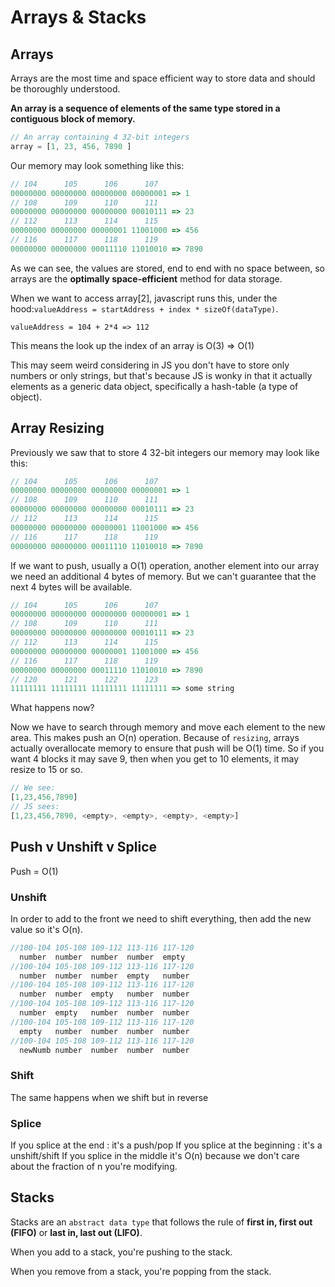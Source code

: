 # Arrays & Stacks
## Arrays
Arrays are the most time and space efficient way to store data and should be thoroughly understood.

__An array is a sequence of elements of the same type stored in a contiguous block of memory.__

```js
// An array containing 4 32-bit integers
array = [1, 23, 456, 7890 ]
```
Our memory may look something like this:
```javaScript
// 104      105      106      107
00000000 00000000 00000000 00000001 => 1
// 108      109      110      111
00000000 00000000 00000000 00010111 => 23
// 112      113      114      115
00000000 00000000 00000001 11001000 => 456
// 116      117      118      119
00000000 00000000 00011110 11010010 => 7890
```
As we can see, the values are stored, end to end with no space between, so arrays are the __optimally space-efficient__ method for data storage.

When we want to access array[2], javascript runs this, under the hood:`valueAddress = startAddress + index * sizeOf(dataType)`.

```
valueAddress = 104 + 2*4 => 112
```
This means the look up the index of an array is O(3) => O(1)

This may seem weird considering in JS you don't have to store only numbers or only strings, but that's because JS is wonky in that it actually elements as a generic data object, specifically a hash-table (a type of object).
## Array Resizing
Previously we saw that to store 4 32-bit integers our memory may look like this:
```javaScript
// 104      105      106      107
00000000 00000000 00000000 00000001 => 1
// 108      109      110      111
00000000 00000000 00000000 00010111 => 23
// 112      113      114      115
00000000 00000000 00000001 11001000 => 456
// 116      117      118      119
00000000 00000000 00011110 11010010 => 7890
```
If we want to push, usually a O(1) operation, another element into our array we need an additional 4 bytes of memory. But we can't guarantee that the next 4 bytes will be available.
```javaScript
// 104      105      106      107
00000000 00000000 00000000 00000001 => 1
// 108      109      110      111
00000000 00000000 00000000 00010111 => 23
// 112      113      114      115
00000000 00000000 00000001 11001000 => 456
// 116      117      118      119
00000000 00000000 00011110 11010010 => 7890
// 120      121      122      123
11111111 11111111 11111111 11111111 => some string    
```
What happens now?

Now we have to search through memory and move each element to the new area. This makes push an O(n) operation.
Because of `resizing`, arrays actually overallocate memory to ensure that push will be O(1) time. So if you want 4 blocks it may save 9, then when you get to 10 elements, it may resize to 15 or so.
```javaScript
// We see:
[1,23,456,7890]
// JS sees:
[1,23,456,7890, <empty>, <empty>, <empty>, <empty>]
```

## Push v Unshift v Splice
Push = O(1)
### Unshift
In order to add to the front we need to shift everything, then add the new value so it's O(n).
```javaScript
//100-104 105-108 109-112 113-116 117-120
  number  number  number  number  empty
//100-104 105-108 109-112 113-116 117-120
  number  number  number  empty   number
//100-104 105-108 109-112 113-116 117-120
  number  number  empty   number  number
//100-104 105-108 109-112 113-116 117-120
  number  empty   number  number  number
//100-104 105-108 109-112 113-116 117-120
  empty   number  number  number  number
//100-104 105-108 109-112 113-116 117-120
  newNumb number  number  number  number
```
### Shift
The same happens when we shift but in reverse
### Splice
If you splice at the end : it's a push/pop
If you splice at the beginning : it's a unshift/shift
If you splice in the middle it's O(n) because we don't care about the fraction of n you're modifying.

## Stacks
Stacks are an `abstract data type` that follows the rule of __first in, first out (FIFO)__ or __last in, last out (LIFO)__.

When you add to a stack, you're pushing to the stack.

When you remove from a stack, you're popping from the stack.